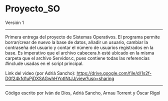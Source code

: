 # Proyecto_SO

Versión 1
_______________________________________________________________________________________________________________________________________
Primera entrega del proyecto de Sistemas Operativos. El programa permite borrar/crear de nuevo la base de datos, añadir un usuario, 
cambiar la contraseña del usuario y contar el número de usuarios registrados en la base. Es imperativo que el archivo cabecera.h 
esté ubicado en la misma carpeta que el archivo Servidor.c, pues contiene todas las referencias #include usadas en el script principal.

Link del vídeo (por Adrià Sancho): https://drive.google.com/file/d/1s2f-D0f24kfd1uPjDXSAGwhHYptINtJJ/view?usp=sharing
_______________________________________________________________________________________________________________________________________
Código escrito por Iván de Dios, Adrià Sancho, Arnau Torrent y Óscar Rigol
